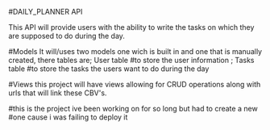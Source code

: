 #DAILY_PLANNER API

This API will provide users with the ability to write the tasks on which they are supposed to do during the day.

#Models
It will/uses two models one wich is built in and one that is manually created,
there tables are; User table #to store the user information
                ; Tasks table #to store the tasks the users want to do during the day

                
#Views
this project will have views allowing for CRUD operations along with urls that will link these CBV's.



#this is the project ive been working on for so long but had to create a new
#one cause i was failing to deploy it